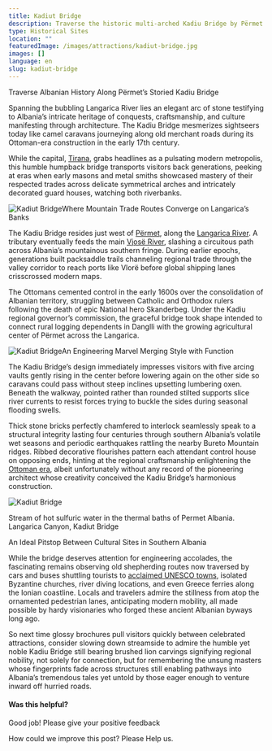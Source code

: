```yaml
---
title: Kadiut Bridge
description: Traverse the historic multi-arched Kadiu Bridge by Përmet displaying proud regional stonemasonry techniques that first connected logging villages across the Langarica River centuries before modern transportation infrastructure carved through Albania's southern mountains.
type: Historical Sites
location: ""
featuredImage: /images/attractions/kadiut-bridge.jpg
images: []
language: en
slug: kadiut-bridge
---
```


Traverse Albanian History Along Përmet’s Storied Kadiu Bridge

Spanning the bubbling Langarica River lies an elegant arc of stone testifying to Albania’s intricate heritage of conquests, craftsmanship, and culture manifesting through architecture. The Kadiu Bridge mesmerizes sightseers today like camel caravans journeying along old merchant roads during its Ottoman-era construction in the early 17th century.

While the capital, [Tirana](https://albaniavisit.com/destinations/tirana/), grabs headlines as a pulsating modern metropolis, this humble humpback bridge transports visitors back generations, peeking at eras when early masons and metal smiths showcased mastery of their respected trades across delicate symmetrical arches and intricately decorated guard houses, watching both riverbanks.

![Kadiut Bridge](/images/attractions/Kadiut-Bridge-Permet.jpeg "Kadiut Bridge Permet")Where Mountain Trade Routes Converge on Langarica’s Banks

The Kadiu Bridge resides just west of [Përmet](https://albaniavisit.com/destinations/permet/), along the [Langarica River](https://albaniavisit.com/attractions/langarica-river/). A tributary eventually feeds the main [Vjosë River](https://albaniavisit.com/attractions/vjosa-river/), slashing a circuitous path across Albania’s mountainous southern fringe. During earlier epochs, generations built packsaddle trails channeling regional trade through the valley corridor to reach ports like Vlorë before global shipping lanes crisscrossed modern maps.

The Ottomans cemented control in the early 1600s over the consolidation of Albanian territory, struggling between Catholic and Orthodox rulers following the death of epic National hero Skanderbeg. Under the Kadiu regional governor’s commission, the graceful bridge took shape intended to connect rural logging dependents in Danglli with the growing agricultural center of Përmet across the Langarica.

![Kadiut Bridge](/images/attractions/Kadiut-Bridge-Permet-1.jpeg "Kadiut Bridge Permet 1")An Engineering Marvel Merging Style with Function

The Kadiu Bridge’s design immediately impresses visitors with five arcing vaults gently rising in the center before lowering again on the other side so caravans could pass without steep inclines upsetting lumbering oxen. Beneath the walkway, pointed rather than rounded stilted supports slice river currents to resist forces trying to buckle the sides during seasonal flooding swells.

Thick stone bricks perfectly chamfered to interlock seamlessly speak to a structural integrity lasting four centuries through southern Albania’s volatile wet seasons and periodic earthquakes rattling the nearby Bureto Mountain ridges. Ribbed decorative flourishes pattern each attendant control house on opposing ends, hinting at the regional craftsmanship enlightening the [Ottoman era](https://albaniavisit.com/albania-under-ottoman-rule/), albeit unfortunately without any record of the pioneering architect whose creativity conceived the Kadiu Bridge’s harmonious construction.

![Kadiut Bridge](/images/attractions/Permet-Albania.-Langarica-Canyon-Kadiut-Bridge.jpeg "Permet Albania. Langarica Canyon Kadiut Bridge")

Stream of hot sulfuric water in the thermal baths of Permet Albania. Langarica Canyon, Kadiut Bridge

An Ideal Pitstop Between Cultural Sites in Southern Albania

While the bridge deserves attention for engineering accolades, the fascinating remains observing old shepherding routes now traversed by cars and buses shuttling tourists to [acclaimed UNESCO towns](https://albaniavisit.com/attractions/unesco-world-heritage-sites/), isolated Byzantine churches, river diving locations, and even Greece ferries along the Ionian coastline. Locals and travelers admire the stillness from atop the ornamented pedestrian lanes, anticipating modern mobility, all made possible by hardy visionaries who forged these ancient Albanian byways long ago.

So next time glossy brochures pull visitors quickly between celebrated attractions, consider slowing down streamside to admire the humble yet noble Kadiu Bridge still bearing brushed lion carvings signifying regional nobility, not solely for connection, but for remembering the unsung masters whose fingerprints fade across structures still enabling pathways into Albania’s tremendous tales yet untold by those eager enough to venture inward off hurried roads.

#### Was this helpful?

 

Good job! Please give your positive feedback

How could we improve this post? Please Help us.